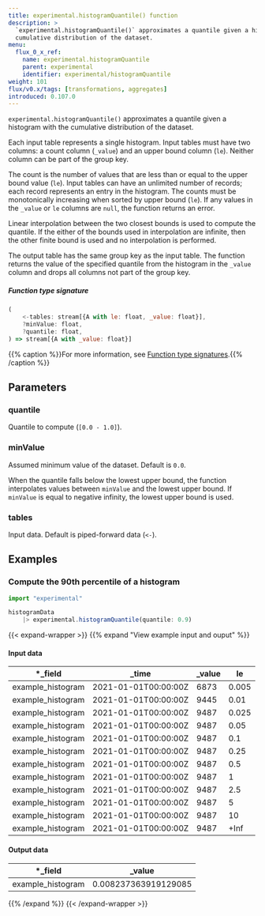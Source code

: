 ```yaml
---
title: experimental.histogramQuantile() function
description: >
  `experimental.histogramQuantile()` approximates a quantile given a histogram with the
  cumulative distribution of the dataset.
menu:
  flux_0_x_ref:
    name: experimental.histogramQuantile
    parent: experimental
    identifier: experimental/histogramQuantile
weight: 101
flux/v0.x/tags: [transformations, aggregates]
introduced: 0.107.0
---
```


<!------------------------------------------------------------------------------

IMPORTANT: This page was generated from comments in the Flux source code. Any
edits made directly to this page will be overwritten the next time the
documentation is generated. 

To make updates to this documentation, update the function comments above the
function definition in the Flux source code:

https://github.com/influxdata/flux/blob/master/stdlib/experimental/experimental.flux#L745-L749

Contributing to Flux: https://github.com/influxdata/flux#contributing
Fluxdoc syntax: https://github.com/influxdata/flux/blob/master/docs/fluxdoc.md

------------------------------------------------------------------------------->

`experimental.histogramQuantile()` approximates a quantile given a histogram with the
cumulative distribution of the dataset.

Each input table represents a single histogram.
Input tables must have two columns: a count column (`_value`) and an upper bound
column (`le`). Neither column can be part of the group key.

The count is the number of values that are less than or equal to the upper bound value (`le`).
Input tables can have an unlimited number of records; each record represents an entry in the histogram.
The counts must be monotonically increasing when sorted by upper bound (`le`).
If any values in the `_value` or `le` columns are `null`, the function returns an error.

Linear interpolation between the two closest bounds is used to compute the quantile.
If the either of the bounds used in interpolation are infinite,
then the other finite bound is used and no interpolation is performed.

The output table has the same group key as the input table.
The function returns the value of the specified quantile from the histogram in the
`_value` column and drops all columns not part of the group key.

##### Function type signature

```js
(
    <-tables: stream[{A with le: float, _value: float}],
    ?minValue: float,
    ?quantile: float,
) => stream[{A with _value: float}]
```

{{% caption %}}For more information, see [Function type signatures](/flux/v0.x/function-type-signatures/).{{% /caption %}}

## Parameters

### quantile

Quantile to compute (`[0.0 - 1.0]`).



### minValue

Assumed minimum value of the dataset. Default is `0.0`.

When the quantile falls below the lowest upper bound, the function
interpolates values between `minValue` and the lowest upper bound.
If `minValue` is equal to negative infinity, the lowest upper bound is used.

### tables

Input data. Default is piped-forward data (`<-`).




## Examples

### Compute the 90th percentile of a histogram

```js
import "experimental"

histogramData
    |> experimental.histogramQuantile(quantile: 0.9)

```

{{< expand-wrapper >}}
{{% expand "View example input and ouput" %}}

#### Input data

| *_field           | _time                | _value  | le    |
| ----------------- | -------------------- | ------- | ----- |
| example_histogram | 2021-01-01T00:00:00Z | 6873    | 0.005 |
| example_histogram | 2021-01-01T00:00:00Z | 9445    | 0.01  |
| example_histogram | 2021-01-01T00:00:00Z | 9487    | 0.025 |
| example_histogram | 2021-01-01T00:00:00Z | 9487    | 0.05  |
| example_histogram | 2021-01-01T00:00:00Z | 9487    | 0.1   |
| example_histogram | 2021-01-01T00:00:00Z | 9487    | 0.25  |
| example_histogram | 2021-01-01T00:00:00Z | 9487    | 0.5   |
| example_histogram | 2021-01-01T00:00:00Z | 9487    | 1     |
| example_histogram | 2021-01-01T00:00:00Z | 9487    | 2.5   |
| example_histogram | 2021-01-01T00:00:00Z | 9487    | 5     |
| example_histogram | 2021-01-01T00:00:00Z | 9487    | 10    |
| example_histogram | 2021-01-01T00:00:00Z | 9487    | +Inf  |


#### Output data

| *_field           | _value               |
| ----------------- | -------------------- |
| example_histogram | 0.008237363919129085 |

{{% /expand %}}
{{< /expand-wrapper >}}
